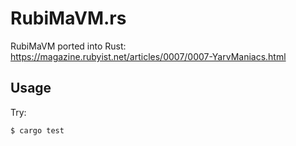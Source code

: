 # RubiMaVM.rs

RubiMaVM ported into Rust: https://magazine.rubyist.net/articles/0007/0007-YarvManiacs.html

## Usage

Try:

```console
$ cargo test
```

